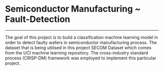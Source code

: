 # Semiconductor Manufacturing ~ Fault-Detection
<hr/>

The goal of this project is to build a classification machine learning model in order to detect faulty wafers in semiconductor manufacturing process. The dataset that is being utilised in this project SECOM Dataset which comes from the UCI machine learning repository. The cross-industry standard process (CRISP-DM) framework was employed to implement this particular project.  
